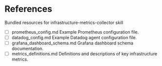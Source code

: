 # References

Bundled resources for infrastructure-metrics-collector skill

- [ ] prometheus_config.md Example Prometheus configuration file.
- [ ] datadog_config.md Example Datadog agent configuration file.
- [ ] grafana_dashboard_schema.md Grafana dashboard schema documentation.
- [ ] metrics_definitions.md Definitions and descriptions of key infrastructure metrics.
